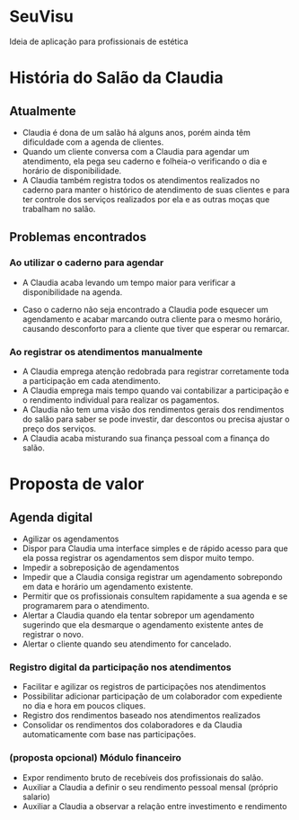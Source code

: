 # SeuVisu
Ideia de aplicação para profissionais de estética

# História do Salão da Claudia
 ## Atualmente
*	Claudia é dona de um salão há alguns anos, porém ainda têm dificuldade com a agenda de clientes.
*	Quando um cliente conversa com a Claudia para agendar um atendimento, ela pega seu caderno e folheia-o verificando o dia e horário de disponibilidade.
*	A Claudia também registra todos os atendimentos realizados no caderno para manter o histórico de atendimento de suas clientes e para ter controle dos serviços realizados por     ela e as outras moças que trabalham no salão.


## Problemas encontrados
### Ao utilizar o caderno para agendar
* A Claudia acaba levando um tempo maior para verificar a disponibilidade na agenda.
		
* Caso o caderno não seja encontrado a Claudia pode esquecer um agendamento e acabar marcando outra cliente para o mesmo horário, causando desconforto para a cliente que tiver que esperar ou remarcar.
	
### Ao registrar os atendimentos manualmente
* A Claudia emprega atenção redobrada para registrar corretamente toda a participação em cada atendimento.
* A Claudia emprega mais tempo quando vai contabilizar a participação e o rendimento individual para realizar os pagamentos.
* A Claudia não tem uma visão dos rendimentos gerais dos rendimentos do salão para saber se pode investir, dar descontos ou precisa ajustar o preço dos serviços.
* A Claudia acaba misturando sua finança pessoal com a finança do salão.
		
		
# Proposta de valor
## Agenda digital
* Agilizar os agendamentos
* Dispor para Claudia uma interface simples e de rápido acesso para que ela possa registrar os agendamentos sem dispor muito tempo.
* Impedir a sobreposição de agendamentos
* Impedir que a Claudia consiga registrar um agendamento sobrepondo em data e horário um agendamento existente.
* Permitir que os profissionais consultem rapidamente a sua agenda e se programarem para o atendimento.
* Alertar a Claudia quando ela tentar sobrepor um agendamento sugerindo  que ela desmarque o agendamento existente antes de registrar o novo.
* Alertar o cliente quando seu atendimento for cancelado.
			
### Registro digital da participação nos atendimentos
* Facilitar e agilizar os registros de participações nos atendimentos
* Possibilitar adicionar participação de um colaborador com expediente no dia e hora em poucos cliques.
* Registro dos rendimentos baseado nos atendimentos realizados
* Consolidar os rendimentos dos colaboradores e da Claudia automaticamente com base nas participações.
			
### (proposta opcional) Módulo financeiro
* Expor rendimento bruto de recebíveis dos profissionais do salão.
* Auxiliar a Claudia a definir o seu rendimento pessoal mensal (próprio salario)
* Auxiliar a Claudia a observar a relação entre investimento e rendimento

